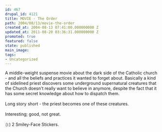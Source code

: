 ```yaml
---
id: 467
drupal_id: 4121
title: MOVIE - The Order
path: 2004/08/13/movie-the-order
created_at: 2004-08-13 07:41:00.000000000 Z
updated_at: 2011-08-20 03:36:31.000000000 Z
promoted: true
featured: false
state: published
main_image: 
tags:
- Uncategorized
---
```

A middle-weight suspense movie about the dark side of the Catholic church - and all the beliefs and practices it wanted to forget about. Basically a kind of sidelined priest discovers some underground supernatural creatures that the Church doesn't really want to believe in anymore, despite the fact that it has some secret knowledge about how to dispatch them.
<br />
<br />Long story short - the priest becomes one of these creatures.
<br />
<br />Interesting; good, not great.
<br />
<br />:):) 2 Smiley-Face Stickers.
